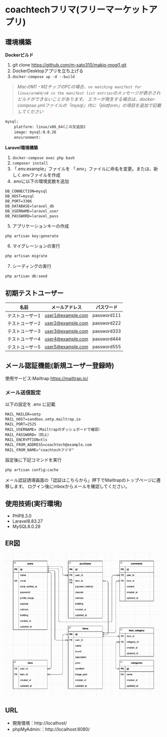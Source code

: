 # coachtechフリマ(フリーマーケットアプリ)

## 環境構築
**Dockerビルド**
1. git clone https://github.com/m-sato310/makio-mogi1.git
2. DockerDesktopアプリを立ち上げる
3. `docker-compose up -d --build`

> *MacのM1・M2チップのPCの場合、`no matching manifest for linux/arm64/v8 in the manifest list entries`のメッセージが表示されビルドができないことがあります。
エラーが発生する場合は、docker-compose.ymlファイルの「mysql」内に「platform」の項目を追加で記載してください*
``` bash
mysql:
    platform: linux/x86_64(この文追加)
    image: mysql:8.0.26
    environment:
```

**Laravel環境構築**
1. `docker-compose exec php bash`
2. `composer install`
3. 「.env.example」ファイルを 「.env」ファイルに命名を変更。または、新しく.envファイルを作成
4. .envに以下の環境変数を追加
``` text
DB_CONNECTION=mysql
DB_HOST=mysql
DB_PORT=3306
DB_DATABASE=laravel_db
DB_USERNAME=laravel_user
DB_PASSWORD=laravel_pass
```
5. アプリケーションキーの作成
``` bash
php artisan key:generate
```

6. マイグレーションの実行
``` bash
php artisan migrate
```

7. シーディングの実行
``` bash
php artisan db:seed
```

## 初期テストユーザー

| 名前            | メールアドレス         | パスワード     |
|-----------------|------------------------|----------------|
| テストユーザー1 | user1@example.com      | password111    |
| テストユーザー2 | user2@example.com      | password222    |
| テストユーザー3 | user3@example.com      | password333    |
| テストユーザー4 | user4@example.com      | password444    |
| テストユーザー5 | user5@example.com      | password555    |

## メール認証機能(新規ユーザー登録時)
使用サービス:Mailtrap https://mailtrap.io/

### メール送信設定
以下の設定を .env に記載

``` text
MAIL_MAILER=smtp
MAIL_HOST=sandbox.smtp.mailtrap.io
MAIL_PORT=2525
MAIL_USERNAME=（Mailtrapのダッシュボードで確認）
MAIL_PASSWORD=（同上）
MAIL_ENCRYPTION=tls
MAIL_FROM_ADDRESS=coachtech@example.com
MAIL_FROM_NAME="coachtechフリマ"
```

設定後に下記コマンドを実行
``` bash
php artisan config:cache
```
メール認証誘導画面の「認証はこちらから」押下でMailtrapのトップページに遷移します。
ログイン後にinboxからメールを確認してください。

## 使用技術(実行環境)
- PHP8.3.0
- Laravel8.83.27
- MySQL8.0.29

## ER図
![ER図](ER.drawio.png)

## URL
- 開発環境：http://localhost/
- phpMyAdmin:：http://localhost:8080/